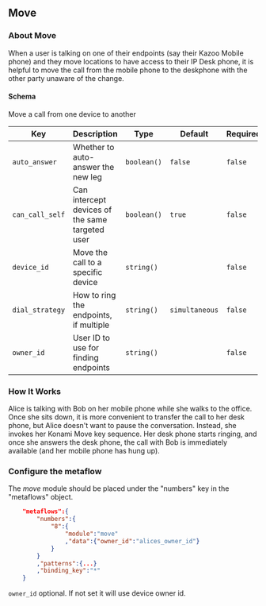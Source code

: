 ## Move

### About Move

When a user is talking on one of their endpoints (say their Kazoo Mobile phone) and they move locations to have access to their IP Desk phone, it is helpful to move the call from the mobile phone to the deskphone with the other party unaware of the change.

#### Schema

Move a call from one device to another



Key | Description | Type | Default | Required
--- | ----------- | ---- | ------- | --------
`auto_answer` | Whether to auto-answer the new leg | `boolean()` | `false` | `false`
`can_call_self` | Can intercept devices of the same targeted user | `boolean()` | `true` | `false`
`device_id` | Move the call to a specific device | `string()` |   | `false`
`dial_strategy` | How to ring the endpoints, if multiple | `string()` | `simultaneous` | `false`
`owner_id` | User ID to use for finding endpoints | `string()` |   | `false`



### How It Works

Alice is talking with Bob on her mobile phone while she walks to the office. Once she sits down, it is more convenient to transfer the call to her desk phone, but Alice doesn't want to pause the conversation. Instead, she invokes her Konami Move key sequence. Her desk phone starts ringing, and once she answers the desk phone, the call with Bob is immediately available (and her mobile phone has hung up).

### Configure the metaflow

The *move* module should be placed under the "numbers" key in the "metaflows" object.

```json
    "metaflows":{
        "numbers":{
            "8":{
                "module":"move"
                ,"data":{"owner_id":"alices_owner_id"}
            }
        }
        ,"patterns":{...}
        ,"binding_key":"*"
    }
```
`owner_id` optional. If not set it will use device owner id.
